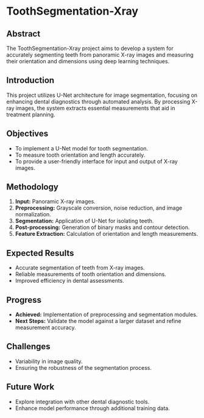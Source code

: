 # ToothSegmentation-Xray

## Abstract
The ToothSegmentation-Xray project aims to develop a system for accurately segmenting teeth from panoramic X-ray images and measuring their orientation and dimensions using deep learning techniques.

## Introduction
This project utilizes U-Net architecture for image segmentation, focusing on enhancing dental diagnostics through automated analysis. By processing X-ray images, the system extracts essential measurements that aid in treatment planning.

## Objectives
- To implement a U-Net model for tooth segmentation.
- To measure tooth orientation and length accurately.
- To provide a user-friendly interface for input and output of X-ray images.

## Methodology
1. **Input:** Panoramic X-ray images.
2. **Preprocessing:** Grayscale conversion, noise reduction, and image normalization.
3. **Segmentation:** Application of U-Net for isolating teeth.
4. **Post-processing:** Generation of binary masks and contour detection.
5. **Feature Extraction:** Calculation of orientation and length measurements.

## Expected Results
- Accurate segmentation of teeth from X-ray images.
- Reliable measurements of tooth orientation and dimensions.
- Improved efficiency in dental assessments.

## Progress
- **Achieved:** Implementation of preprocessing and segmentation modules.
- **Next Steps:** Validate the model against a larger dataset and refine measurement accuracy.

## Challenges
- Variability in image quality.
- Ensuring the robustness of the segmentation process.

## Future Work
- Explore integration with other dental diagnostic tools.
- Enhance model performance through additional training data.


